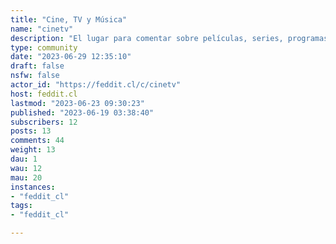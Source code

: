 ```yaml
---
title: "Cine, TV y Música" 
name: "cinetv"
description: "El lugar para comentar sobre películas, series, programas de televisión y música.Se permiten **spoilers** pero deben estar debidamente advertidos en el título del post como [spoilers] y  [etiquetados](https://join-lemmy.org/docs/en/users/02-media.html) dentro de los comentarios de la siguiente manera:```::: spoiler [advertencia spoiler]Comentario con spoiler :::```"
type: community
date: "2023-06-29 12:35:10"
draft: false
nsfw: false
actor_id: "https://feddit.cl/c/cinetv"
host: feddit.cl
lastmod: "2023-06-23 09:30:23"
published: "2023-06-19 03:38:40"
subscribers: 12
posts: 13
comments: 44
weight: 13
dau: 1
wau: 12
mau: 20
instances:
- "feddit_cl"
tags: 
- "feddit_cl"

---
```

